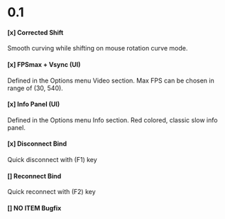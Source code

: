 # 0.1
#### [x] Corrected Shift
Smooth curving while shifting on mouse rotation curve mode.
#### [x] FPSmax + Vsync (UI)
Defined in the Options menu Video section. Max FPS can be chosen in range of (30, 540).
#### [x] Info Panel (UI)
Defined in the Options menu Info section. Red colored, classic slow info panel.
#### [x] Disconnect Bind
Quick disconnect with (F1) key
#### [] Reconnect Bind
Quick reconnect with (F2) key
#### [] NO ITEM Bugfix
